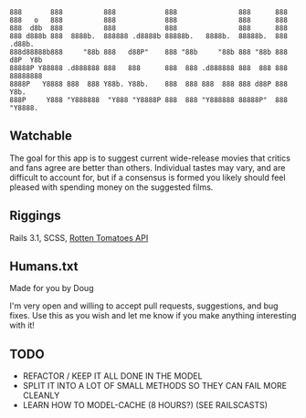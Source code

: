     888       888          888            888               888      888          
    888   o   888          888            888               888      888          
    888  d8b  888          888            888               888      888          
    888 d888b 888  8888b.  888888 .d8888b 88888b.   8888b.  88888b.  888  .d88b.  
    888d88888b888     "88b 888   d88P"    888 "88b     "88b 888 "88b 888 d8P  Y8b 
    88888P Y88888 .d888888 888   888      888  888 .d888888 888  888 888 88888888 
    8888P   Y8888 888  888 Y88b. Y88b.    888  888 888  888 888 d88P 888 Y8b.     
    888P     Y888 "Y888888  "Y888 "Y8888P 888  888 "Y888888 88888P"  888  "Y8888.  
    
## Watchable  
  
The goal for this app is to suggest current wide-release movies that critics and fans agree are better than others. Individual tastes may vary, and are difficult to account for, but if a consensus is formed you likely should feel pleased with spending money on the suggested films.  
  
## Riggings  

Rails 3.1, SCSS, [Rotten Tomatoes API][]  
  
[Rotten Tomatoes API]: http://developer.rottentomatoes.com/docs
  
## Humans.txt  
  
Made for you by Doug  
   
I'm very open and willing to accept pull requests, suggestions, and bug fixes. Use this as you wish and let me know if you make anything interesting with it!

## TODO  
  
  - REFACTOR / KEEP IT ALL DONE IN THE MODEL
  - SPLIT IT INTO A LOT OF SMALL METHODS SO THEY CAN FAIL MORE CLEANLY
  - LEARN HOW TO MODEL-CACHE (8 HOURS?) (SEE RAILSCASTS)